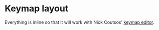 # Keymap layout

Everything is inline so that it will work with Nick Coutsos' [keymap editor](https://nickcoutsos.github.io/keymap-editor/).

